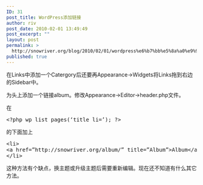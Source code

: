 ```yaml
---
ID: 31
post_title: WordPress添加链接
author: riv
post_date: 2010-02-01 13:49:49
post_excerpt: ""
layout: post
permalink: >
  http://snowriver.org/blog/2010/02/01/wordpress%e6%b7%bb%e5%8a%a0%e9%93%be%e6%8e%a5/
published: true
---
```

在Links中添加一个Catergory后还要再Appearance-&gt;Widgets将Links拖到右边的Sidebar中。

为头上添加一个链接album。修改Appearance-&gt;Editor-&gt;header.php文件。

在
<pre class="brush: xml;">
&lt;?php wp_list_pages(‘title_li=’); ?&gt;
</pre>
的下面加上
<pre class="brush: xml;">
&lt;li&gt;
&lt;a href=”http://snowriver.org/album/” title=”Album”&gt;Album&lt;/a&gt;
&lt;/li&gt;
</pre>

这种方法有个缺点，换主题或升级主题后需要重新编辑。现在还不知道有什么其它方法。